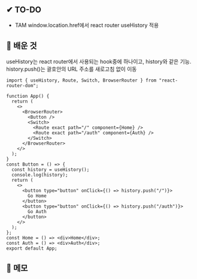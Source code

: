 ## ✔ TO-DO
- TAM window.location.href에서 react router useHistory 적용


## 💾 배운 것
useHistory는 react router에서 사용되는 hook중에 하나이고, history와 같은 기능.
history.push()는 괄호안의 URL 주소를 새로고침 없이 이동

```JSX
import { useHistory, Route, Switch, BrowserRouter } from "react-router-dom";

function App() {
  return (
    <>
      <BrowserRouter>
        <Button />
        <Switch>
          <Route exact path="/" component={Home} />
          <Route exact path="/auth" component={Auth} />
        </Switch>
      </BrowserRouter>
    </>
  );
}
const Button = () => {
  const history = useHistory();
  console.log(history);
  return (
    <>
      <button type="button" onClick={() => history.push("/")}>
        Go Home
      </button>
      <button type="button" onClick={() => history.push("/auth")}>
        Go Auth
      </button>
    </>
  );
};
const Home = () => <div>Home</div>;
const Auth = () => <div>Auth</div>;
export default App;
```
## 📝 메모
